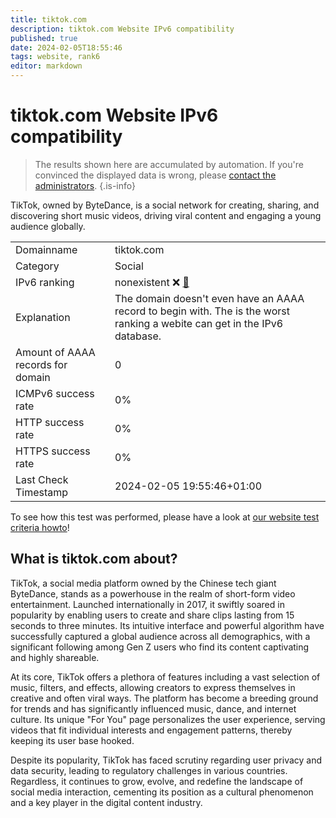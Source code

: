 ```yaml
---
title: tiktok.com
description: tiktok.com Website IPv6 compatibility
published: true
date: 2024-02-05T18:55:46
tags: website, rank6
editor: markdown
---
```


# tiktok.com Website IPv6 compatibility

> The results shown here are accumulated by automation. If you're convinced the displayed data is wrong, please [contact the administrators](/howto/chat). 
{.is-info}

TikTok, owned by ByteDance, is a social network for creating, sharing, and discovering short music videos, driving viral content and engaging a young audience globally.


|   |   |
| - | - |
| Domainname | tiktok.com
| Category | Social |
| IPv6 ranking | nonexistent :x: [🔗](/howto/ranking) |
| Explanation | The domain doesn't even have an AAAA record to begin with. The is the worst ranking a webite can get in the IPv6 database. |
| Amount of AAAA records for domain | 0 |
| ICMPv6 success rate | 0%|
| HTTP success rate | 0% |
| HTTPS success rate | 0% |
| Last Check Timestamp | 2024-02-05 19:55:46+01:00 |

To see how this test was performed, please have a look at [our website test criteria howto](/howto/testcriteria/website)!


## What is tiktok.com about?
TikTok, a social media platform owned by the Chinese tech giant ByteDance, stands as a powerhouse in the realm of short-form video entertainment. Launched internationally in 2017, it swiftly soared in popularity by enabling users to create and share clips lasting from 15 seconds to three minutes. Its intuitive interface and powerful algorithm have successfully captured a global audience across all demographics, with a significant following among Gen Z users who find its content captivating and highly shareable.

At its core, TikTok offers a plethora of features including a vast selection of music, filters, and effects, allowing creators to express themselves in creative and often viral ways. The platform has become a breeding ground for trends and has significantly influenced music, dance, and internet culture. Its unique "For You" page personalizes the user experience, serving videos that fit individual interests and engagement patterns, thereby keeping its user base hooked.

Despite its popularity, TikTok has faced scrutiny regarding user privacy and data security, leading to regulatory challenges in various countries. Regardless, it continues to grow, evolve, and redefine the landscape of social media interaction, cementing its position as a cultural phenomenon and a key player in the digital content industry.


